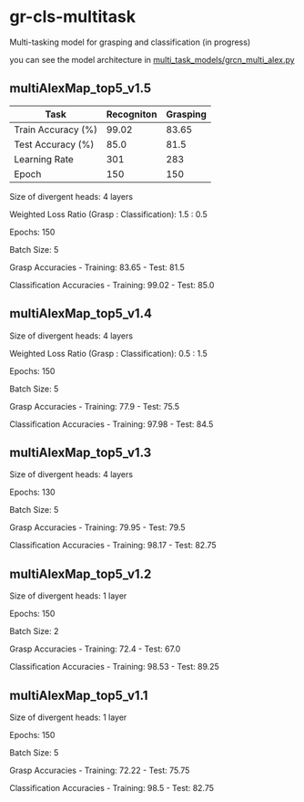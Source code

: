 # gr-cls-multitask
Multi-tasking model for grasping and classification (in progress)

you can see the model architecture in [multi_task_models/grcn_multi_alex.py](multi_task_models/grcn_multi_alex.py) 


## multiAlexMap_top5_v1.5
Task| Recogniton | Grasping
--- | --- | --- 
Train Accuracy (%) | 99.02 | 83.65 
Test Accuracy (%) | 85.0| 81.5 
Learning Rate | 301 | 283 
Epoch | 150 | 150 

Size of divergent heads: 4 layers

Weighted Loss Ratio (Grasp : Classification): 1.5 : 0.5 

Epochs: 150

Batch Size: 5

Grasp Accuracies - Training: 83.65 - Test: 81.5

Classification Accuracies - Training: 99.02 - Test: 85.0

## multiAlexMap_top5_v1.4
Size of divergent heads: 4 layers

Weighted Loss Ratio (Grasp : Classification): 0.5 : 1.5 

Epochs: 150

Batch Size: 5

Grasp Accuracies - Training: 77.9 - Test: 75.5

Classification Accuracies - Training: 97.98 - Test: 84.5

## multiAlexMap_top5_v1.3
Size of divergent heads: 4 layers

Epochs: 130

Batch Size: 5

Grasp Accuracies - Training: 79.95 - Test: 79.5

Classification Accuracies - Training: 98.17 - Test: 82.75


## multiAlexMap_top5_v1.2
Size of divergent heads: 1 layer

Epochs: 150

Batch Size: 2

Grasp Accuracies - Training: 72.4 - Test: 67.0

Classification Accuracies - Training: 98.53 - Test: 89.25

## multiAlexMap_top5_v1.1
Size of divergent heads: 1 layer

Epochs: 150

Batch Size: 5

Grasp Accuracies - Training: 72.22 - Test: 75.75

Classification Accuracies - Training: 98.5 - Test: 82.75




